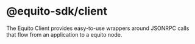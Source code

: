 # @equito-sdk/client

The Equito Client provides easy-to-use wrappers around JSONRPC calls that flow from an application to a equito node.
